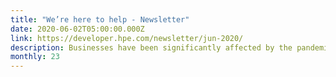 ```yaml
---
title: "We’re here to help - Newsletter"
date: 2020-06-02T05:00:00.000Z
link: https://developer.hpe.com/newsletter/jun-2020/
description: Businesses have been significantly affected by the pandemic. This year, HPE is reaching out to help by expanding its presence to even more customers at the first ever HPE Discover Virtual Experience. The HPE Hack Shack remains an important destination for you at the event, where a variety of activities will show you how to accelerate your digital transformation and business recovery with Technology Workshops and Sessions.
monthly: 23
---
```

            